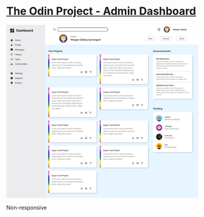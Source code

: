 # [The Odin Project - Admin Dashboard](https://ils01.github.io/admin-dashboard)

![](./preview.png)

Non-responsive

